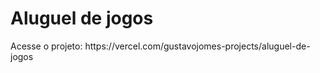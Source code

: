 # Aluguel de jogos
<p>Acesse o projeto: https://vercel.com/gustavojomes-projects/aluguel-de-jogos</p>
